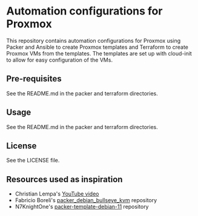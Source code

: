 # Automation configurations for Proxmox
This repository contains automation configurations for Proxmox using Packer and Ansible to create Proxmox templates and Terraform to create Proxmox VMs from the templates. The templates are set up with cloud-init to allow for easy configuration of the VMs.

## Pre-requisites

See the README.md in the packer and terraform directories.

## Usage

See the README.md in the packer and terraform directories.

## License

See the LICENSE file.

## Resources used as inspiration
- Christian Lempa's [YouTube video](https://www.youtube.com/watch?v=1nf3WOEFq1Y)
- Fabricio Boreli's [packer_debian_bullseye_kvm](https://gitlab.com/fabricioboreli.eti.br/packer_debian_bullseye_kvm/-/tree/main) repository
- N7KnightOne's [packer-template-debian-11](https://github.com/N7KnightOne/packer-template-debian-11/tree/main) repository